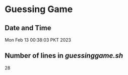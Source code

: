 # Guessing Game
## Date and Time
Mon Feb 13 00:38:03 PKT 2023
## Number of lines in *guessinggame.sh*
28
